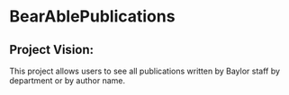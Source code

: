 # BearAblePublications

## Project Vision:
This project allows users to see all publications written by Baylor staff by department or by author name. 